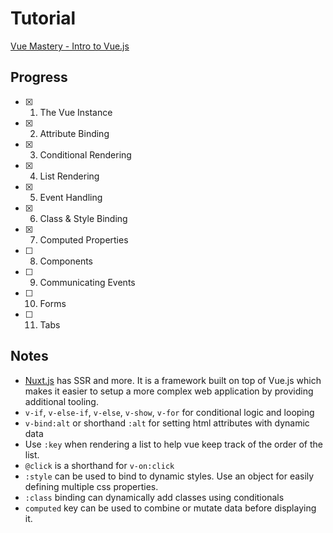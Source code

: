 # Tutorial

[Vue Mastery - Intro to Vue.js](https://www.vuemastery.com/courses/intro-to-vue-js)

## Progress

- [x] 1. The Vue Instance
- [x] 2. Attribute Binding
- [x] 3. Conditional Rendering
- [x] 4. List Rendering
- [x] 5. Event Handling
- [x] 6. Class & Style Binding
- [x] 7. Computed Properties
- [ ] 8. Components
- [ ] 9. Communicating Events
- [ ] 10. Forms
- [ ] 11. Tabs

## Notes

- [Nuxt.js](https://nuxtjs.org/) has SSR and more. It is a framework built on top of Vue.js which makes it easier to setup a more complex web application by providing additional tooling.
- `v-if`, `v-else-if`, `v-else`, `v-show`, `v-for` for conditional logic and looping
- `v-bind:alt` or shorthand `:alt` for setting html attributes with dynamic data
- Use `:key` when rendering a list to help vue keep track of the order of the list.
- `@click` is a shorthand for `v-on:click`
- `:style` can be used to bind to dynamic styles. Use an object for easily defining multiple css properties.
- `:class` binding can dynamically add classes using conditionals
- `computed` key can be used to combine or mutate data before displaying it.
